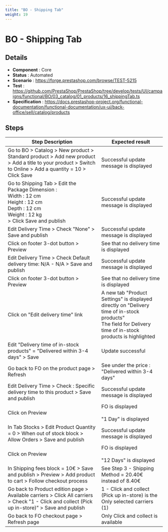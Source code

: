 ```yaml
---
title: "BO - Shipping Tab"
weight: 19
---
```


# BO - Shipping Tab
## Details
* **Component** : Core
* **Status** : Automated
* **Scenario** : https://forge.prestashop.com/browse/TEST-5215
* **Test** : https://github.com/PrestaShop/PrestaShop/tree/develop/tests/UI/campaigns/functional/BO/03_catalog/01_products/16_shippingTab.ts
* **Specification** : https://docs.prestashop-project.org/functional-documentation/functional-documentation/ux-ui/back-office/sell/catalog/products

## Steps
| Step Description | Expected result |
| ----- | ----- |
| Go to BO > Catalog > New product > Standard product > Add new product > Add a title to your product > Switch to Online > Add a quantity = 10 > Click Save | Successful update message is displayed |
| Go to Shipping Tab > Edit the Package Dimension : <br>Width : 12 cm<br>Height : 12 cm<br>Depth : 12 cm<br>Weight : 12 kg<br>> Click Save and publish | Successful update message is displayed |
| Edit Delivery Time > Check "None" > Save and publish | Successful update message is displayed |
| Click on footer 3-dot button > Preview | See that no delivery time is displayed |
| Edit Delivery Time > Check Default delivery time: N/A - N/A > Save and publish | Successful update message is displayed |
| Click on footer 3-dot button > Preview | See that no delivery time is displayed |
| Click on "Edit delivery time" link | A new tab "Product Settings" is displayed directly on "Delivery time of in-stock products"<br>The field for Delivery time of in-stock products is highlighted |
| Edit "Delivery time of in-stock products" = "Delivered within 3-4 days" > Save | Update successful |
| Go back to FO on the product page > Refresh | See under the price : "Delivered within 3-4 days" |
| Edit Delivery Time > Check : Specific delivery time to this product > Save and publish | Successful update message is displayed |
| Click on Preview | FO is displayed<br><br>"1 Day" is displayed |
| In Tab Stocks > Edit Product Quantity = 0 > When out of stock block > Allow Orders > Save and publish | Successful update message is displayed |
| Click on Preview | FO is displayed<br><br>"12 Days" is displayed |
| In Shipping fees block = 10€ > Save and publish > Preview > Add product to cart > Follow checkout process | See Step 3 - Shipping Method = 20.40€ instead of 8.40€ |
| Go back to Product edition page > Available carriers > Click All carriers > Check "1 - Click and collect (Pick up in-store)" > Save and publish | 1 - Click and collect (Pick up in-store) is the Only selected carriers (1) |
| Go back to FO checkout page > Refresh page | Only Click and collect is available |
